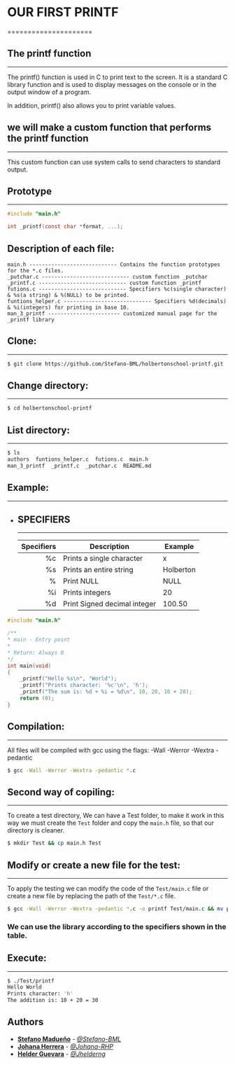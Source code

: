 # OUR FIRST PRINTF
=====================

## The printf function
-----------------------

The printf() function is used in C to print text to the screen. It is a standard C library function and is used to display messages on the console or in the output window of a program.

In addition, printf() also allows you to print variable values.

## we will make a custom function that performs the printf function
---------------------------------------------------------------------

This custom function can use system calls to send characters to standard output.

## Prototype
---

```c
#include "main.h"

int _printf(const char *format, ...);
```

## Description of each file:
```
main.h ---------------------------- Contains the function prototypes for the *.c files.
_putchar.c ---------------------------- custom function _putchar
_printf.c ---------------------------- custom function _printf
futions.c ---------------------------- Specifiers %c(single character) & %s(a string) & %(NULL) to be printed.
funtions_helper.c ---------------------------- Specifiers %d(decimals) & %i(integers) for printing in base 10.
man_3_printf ----------------------- customized manual page for the _printf library
```

## Clone:
---
```bash
$ git clone https://github.com/Stefano-BML/holbertonschool-printf.git
```
## Change directory:
---
```bash
$ cd holbertonschool-printf
```

## List directory:
---
```bash
$ ls
authors  funtions_helper.c  futions.c  main.h  
man_3_printf  _printf.c  _putchar.c  README.md
```

## Example:
---
* ## SPECIFIERS
    ---
    |    Specifiers | Description                              | Example |
    | ----------: | ------------------------------------------ |---------|
    |   %c  | Prints a single character                        |x        |
    |   %s  | Prints an entire string                          |Holberton|
    |   %   | Print NULL                                       |NULL     |
    |   %i  | Prints integers                                  |20       |
    |   %d  | Print Signed decimal integer                     |100.50   |

```c
#include "main.h"

/**
* main - Entry point
*
* Return: Always 0
*/
int main(void)
{
    _printf("Hello %s\n", "World");
    _printf("Prints character: '%c'\n", 'h');
    _printf("The sum is: %d + %i = %d\n", 10, 20, 10 + 20);
    return (0);
}
```

## Compilation:
---

All files will be compiled with gcc using the flags:  -Wall -Werror -Wextra -pedantic

```bash
$ gcc -Wall -Werror -Wextra -pedantic *.c
```

## Second way of copiling:
---
To create a test directory, We can have a Test folder, to make it work in this way we must create the ```Test``` folder and copy the ```main.h``` file, so that our directory is cleaner.

```bash
$ mkdir Test && cp main.h Test
```

## Modify or create a new file for the test:
----
To apply the testing we can modify the code of the ```Test/main.c``` file or create a new file by replacing the path of the ```Test/*.c``` file.

```bash
$ gcc -Wall -Werror -Wextra -pedantic *.c -o printf Test/main.c && mv printf Test/ && echo "successful compilation."
```

### We can use the library according to the specifiers shown in the table.

## Execute:
---
```bash
$ ./Test/printf
Hello World
Prints character: 'h'
The addition is: 10 + 20 = 30
```
## Authors
* [**Stefano Madueño**](https://github.com/Stefano-BML) - [*@Stefano-BML*](stefanoml1128@gmail.com)
* [**Johana Herrera**](https://github.com/Johana-RHP) - [*@Johana-RHP*](hp.rosicel@gmail.com)
* [**Helder Guevara**](https://github.com/Ghelder) - [*@Jhelderng*](helder.21.helder@gmail.com)
